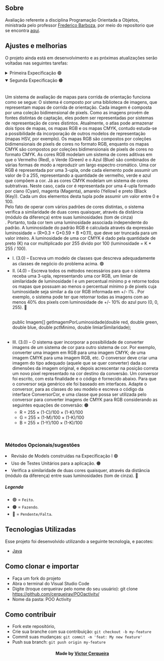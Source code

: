 <a id="about"></a>

## Sobre

   Avaliação referente a disciplina Programação Orientada a Objetos, ministrada pelo professor [Frederico Barboza](http://lattes.cnpq.br/2897532678011764), por meio do repositorio que se encontra [aqui](https://github.com/pooinf008/inf008-20211/tree/master/especificacao).

<a id="features"></a>

## Ajustes e melhorias

O projeto ainda está em desenvolvimento e as próximas atualizações serão voltadas nas seguintes tarefas:

<details closed>
  <summary>Primeira Expecificação 🟢</summary>
  <br>
     <p>
      As cores RGB modelam um sistema de cores aditivas em que o Vermelho (Red), o Verde (Green) e o Azul (Blue) são combinados de várias formas de modo a reproduzir um largo espectro cromático. Uma cor RGB é representada por uma 3-upla, onde cada elemento pode assumir um valor de 0 a 255, representando a quantidade de vermelho, verde e azul que compõem a cor.
  
  Em cores RGB, a luminosidade é calculada através da expressão de luminosidade = (R*0.3 + G*0.59 + B *0.11) que deve ser truncada para um valor inteiro.
    </p>
    <ul>
        <details closed>
  <summary>Classe RGB 🟢</summary>
    <ul>
        <li> I. Uma classe que represente uma cor RGB. 🟢
        <li> II. A representação estática da classe criada. 🟢
        <li> III. Os métodos que lêem e alteram os valores das componentes RGB da cor. 🟢
        <li> IV. Um método que leia a luminosidade da cor. 🟢
        <li> V. Construtores sobrecarregados que permitam a criação de uma cor. 🟢
        <li> VI. Um construtor de cópia, que crie uma cor idêntica (mesmo valor de R, G e B). 🟢
        <li> VII. Um construtor sem parâmetros, que crie a cor preta (<R=0, G=0, B=0>). 🟢
        <li> VIII. Um construtor que receba três valores como parâmetros e crie uma considerando estes valores como os valores de R, G e B, respectivamente. 🟢
        <li> IX. Um método que verifique se duas cores são iguais. As cores são consideradas iguais se seus valores de R, G e B são idênticos entre si (o R de uma cor igual o R da outra e assim por diante). 🟢
        <li> X. Altere as propriedades Red, Green e Blue e Luminosidade para serem exclusivamente leitura. 🟢
        <li> XI. Um método que gere e retorne uma nova cor RGB equivalente ao cinza da cor RGB em questão. Essa cor possui os valores de R, G e B iguais entre si e iguais ao valor da luminosidade da cor original. Por exemplo, para a cor #2596BE, a cor gerada deverá ser #797979. 🟢
        <li> XII. Um método que gere uma representação String da cor como hexadecimal. A representação é composta pelo caracter # seguida de dois dígitos representando o valor de R, G e B em hexadecimal. Por exemplo, para a cor RGB, onde R=37, G=150, B=190, o método deve retornar: #2596BE. 🟢
        <li> XIII. Um método clarear que receba um valor e modifique a tonalidade da cor em questão a tornando mais clara. Para isso, o método deve modificar os valores RGB, para um novo valor p percentual maior, onde p deve ser indicado como parâmetro. Por exemplo, para a cor  #2596BE, se o parâmetro de clarear for 0.1 (10%), a cor deve se tornar #3BA1C5. 🟢
        <li> XIV. Um método escurecer que receba um valor e modifique a tonalidade da cor em questão a tornando mais escura. Para isso, o método deve modificar os valores RGB, para um novo valor p percentual menor, onde p deve ser indicado como parâmetro. Por exemplo, para a cor  #2596BE, se o parâmetro de escurecer for 0.1 (10%), a cor deve se tornar #2187AB. 🟢
        <li> XV. Um método que retorne uma nova instância de CorRGB, igual a cor que recebeu a mensagem. 🟢
        <li> XVI. Atributos de classe que permitam reduzir o número de instâncias em uso de cores comuns. 🟢
            <ul>
                <li> I.   PRETA #000000 🟢
                <li> II.  BRANCA #FFFFFF 🟢
                <li> III. RED #FF0000 🟢
                <li> IV.  GREEN #00FF00 🟢
                <li> V.   BLUE #0000FF 🟢
            </ul>
    </ul>
  </details>
    </ul>
     <ul>
        <details closed>
      <summary>Classe imagem 🟢</summary>
         Escreva uma classe que represente uma Imagem como um mapa bidimensional de cores RGB.
      <ul>
          <li> I. a representação estática da classe criada 🟢 
          <li>II. um construtor que crie uma Imagem. O tamanho da Imagem será passado como parâmetro no construtor. A imagem criada deve ter todos os píxels ajustados para o BRANCO 🟢 
          <li> III. um método que modifique o pixel de uma imagem dada a posição e o pixel 🟢 
          <li> IV. sobrecarregue este método para modifique o pixel de uma imagem dada a posição e os valores de RGB do pixel. 🟢 
          <li> V. método que verifique que duas imagens são iguais 🟢
          <li> VI. método que crie uma nova imagem com o equivalente em tons de cinza. Essa imagem deve ter os valores de cada pixel da cor original substituido pelo seu equivalente em cor de cinza. 🟢
          <li> VII. método que verifique se uma imagem é um fragmento da outra 🟢
      </ul>
    </details>
    </ul>
  </details>
  <details open>
    <summary>Segunda Expecificação 🟠</summary>
    <br>
      <p>
        Um sistema de avaliação de mapas para corrida de orientação funciona como se segue:
        O sistema é composto por uma biblioteca de imagens, que representam mapas de corrida de orientação. Cada imagem é composta por uma coleção bidimensional de pixels. Como as imagens provém de fontes distintas de captação, eles podem ser representadas por sistemas de representação de cores distintos. Atualmente, o atlas pode armazenar dois tipos de mapas, os mapas RGB e os mapas CMYK, contudo estuda-se a possibilidade da incorporação de outros modelos de representação (mapas HSV, por exemplo). Os mapas RGB são compostos por coleções bidimensionais de pixels de cores no formato RGB, enquanto os mapas CMYK são compostos por coleções bidimensionais de pixels de cores no forma­to CMYK. 
        As cores RGB modelam um sistema de cores aditivas em que o Vermelho (Red), o Verde (Green) e o Azul (Blue) são combinados de várias formas de modo a reproduzir um largo espectro cromático. Uma cor RGB é representada por uma 3-upla, onde cada elemento pode assumir um valor de 0 a 255, representando a quantidade de vermelho, verde e azul que compõem a cor.
        Já as cores CMYK modelam um sistema de cores subtrativas. Neste caso, cada cor é representada por uma 4-upla formado por ciano (Cyan), magenta (Magenta), amarelo (Yellow) e preto (Black (Key)). Cada um dos elementos desta tupla pode assumir um valor entre 0 e 100.
        <br>Pelo fato de operar com vários padrões de cores distintas, o sistema verifica a similaridade de duas cores quaisquer, através da distância (módulo da diferença) entre suas luminosidades (tom de cinza)<br>. Portanto, toda cor tem uma luminosidade associada independente do padrão. A luminosidade do padrão RGB é calculada através da expressão luminosidade = (R*0.3 + G*0.59 + B *0.11), que deve ser truncada para um valor inteiro. A luminosidade de uma cor CMYK é dado pela quantidade de preto (K) na cor multiplicado por 255 divido por 100 (luminosidade = K * 255 / 100).
      </p>
      <ul>
          <li> I. (3.0) – Escreva um modelo de classes que descreva adequadamente as classes de negócio do problema acima. 🟢
          <li> II. (4.0) – Escreva todos os métodos necessários para que o sistema receba uma 3-upla, representando uma cor RGB, um limiar de similaridade de luminosidade l e um percentual mínimo p e retorne todos os mapas que possuam ao menos o percentual mínimo p de pixels cuja luminosidade seja similar a da cor RGB informada em +/- l% . Por exemplo, o sistema pode ter que retornar todas as imagens com ao menos 40% dos pixels com luminosidade de +/- 10% do azul puro (0, 0, 255). 🔴
          <br>
          <br>
          <p>
            public Imagem[] getImagemPorLuminosidade(double red, double green, double blue, double pctMinimo, double limiarSimilaridade);
          </p>
          <br>
          <li> III. (3.0) –  O sistema quer incorporar a possibilidade de converter imagens de um sistema de cor para outro sistema de cor. Por exemplo, converter uma imagem em RGB para uma imagem CMYK; de uma imagem CMYK para uma imagem RGB, etc. O conversor deve criar uma imagem do tipo adequado (aquele que se quer converter) dada as dimensões da imagem original, e depois acrescentar na posição correta um novo pixel representado na cor destino da conversão. Um conversor foi escrito, com esta finalidade e o código é fornecido abaixo.
          Para que o conversor seja genérico ele foi baseado em interfaces. Adapte o conversor, para as classes do seu modelo e escreva o código da interface ConversorCor, e uma classe que possa ser utilizada pelo conversor para converter imagens de CMYK para RGB considerando as seguintes equações de conversão: 🟠
          <ul>
            <li> R = 255 × (1-C)/100 × (1-K)/100 
            <li> G = 255 × (1-M)/100 × (1-K)/100 
            <li> B = 255 × (1-Y)/100 × (1-K)/100 
          </ul>
      </ul>
    </details>

</br>

### Métodos Opcionais/sugestões
<li> Revisão de Models construídas na Expecificação I 🟢
<li> Uso de Testes Unitários para a aplicação. 🟠
<li> Verifica a similaridade de duas cores quaisquer, através da distância (módulo da diferença) entre suas luminosidades (tom de cinza). 🔴

</br>

##### Legenda
- 🟢 = `Feito`.
- 🟠 = `Fazendo`.
- 🔴 = `Pendente/Falta`.

<a id="technologies-used"></a>

## Tecnologias Utilizadas

Esse projeto foi desenvolvido utilizando a seguinte tecnologia, e pacotes:

- [Java](https://www.java.com/pt-BR/)

<a id="how-to-use"></a>

## Como clonar e importar

- Faça um fork do projeto
- Abra o terminal do Visual Studio Code
- Digite (troque cerqueirav pelo nome do seu usuário): git clone https://github.com/cerqueirav/POOactivity/
- Nome da pasta: POO Activity


<a id="how-to-contribute"></a>

## Como contribuir

- Fork este repositório,
- Crie sua branche com sua contribuição: `git checkout -b my-feature`
- Commit suas mudanças: `git commit -m 'feat: My new feature' `
- Push sua branch: `git push origin my-feature`

<h4 align="center">
    Made by <a href="https://github.com/cerqueirav" target="_blank">Victor Cerqueira</a>
</h4>